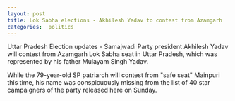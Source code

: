 ```yaml
---
layout: post
title: Lok Sabha elections - Akhilesh Yadav to contest from Azamgarh  
categories:  politics
---
```


Uttar Pradesh Election updates - Samajwadi Party president Akhilesh Yadav will contest from Azamgarh Lok Sabha seat in Uttar Pradesh, which was represented by his father Mulayam Singh Yadav.

While the 79-year-old SP patriarch will contest from "safe seat" Mainpuri this time, his name was conspicuously missing from the list of 40 star campaigners of the party released here on Sunday. 